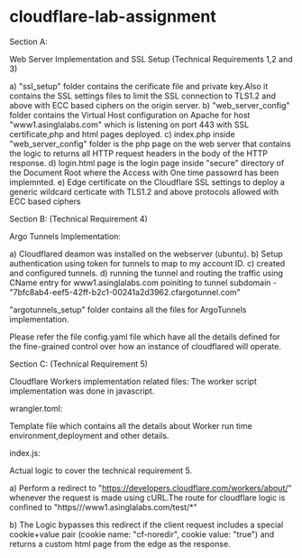 # cloudflare-lab-assignment
Section A:

Web Server Implementation and SSL Setup (Technical Requirements 1,2 and 3)

a) "ssl_setup" folder contains the cerificate file and private key.Also it contains the SSL settings files to limit the SSL connection to TLS1.2 and above with ECC based ciphers on the origin server.
b) "web_server_config" folder contains the Virtual Host configuration on Apache for host "www1.asinglalabs.com" which is listening on port 443 with SSL certificate,php and html pages deployed.
c) index.php inside "web_server_config" folder is the php page on the web server that contains the logic to returns all HTTP request
headers in the body of the HTTP response.
d) login.html page is the login page inside "secure" directory of the Document Root where the Access with One time passowrd has been implemnted.
e) Edge certificate on the Cloudflare SSL settings to deploy a generic wildcard certicate with TLS1.2 and above protocols allowed with ECC based ciphers

Section B: (Technical Requirement 4)

Argo Tunnels Implementation:

a) Cloudflared deamon was installed on the webserver (ubuntu).
b) Setup authentication using token for tunnels to map to my account ID.
c) created and configured tunnels.
d) running the  tunnel and routing the traffic using CName entry for www1.asinglalabs.com poiniting to tunnel subdomain - "7bfc8ab4-eef5-42ff-b2c1-00241a2d3962.cfargotunnel.com"

"argotunnels_setup" folder contains all the files for ArgoTunnels implementation.

Please refer the file config.yaml file which have all the details defined for the fine-grained control over how an instance of cloudflared will operate.

Section C: (Technical Requirement 5)

Cloudflare Workers implementation related files:
The worker script implementation was done in javascript.

wrangler.toml:

Template file which contains all the details about Worker run time environment,deployment and other details.

index.js:

Actual logic to cover the technical requirement 5.

a) Perform a redirect to "https://developers.cloudflare.com/workers/about/" whenever the
request is made using cURL.The route for cloudflare logic is confined to "https///www1.asinglalabs.com/test/*"

b) The Logic bypasses this redirect if the client
request includes a special cookie+value pair (cookie name: "cf-noredir", cookie value: "true") and returns a custom html page from the edge as the response.





